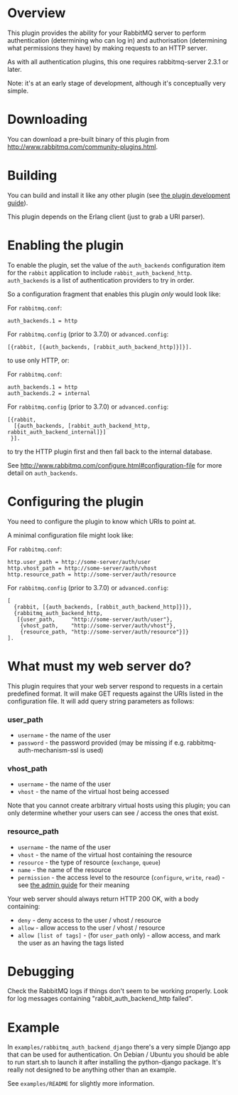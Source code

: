 # Overview

This plugin provides the ability for your RabbitMQ server to perform
authentication (determining who can log in) and authorisation
(determining what permissions they have) by making requests to an HTTP
server.

As with all authentication plugins, this one requires rabbitmq-server
2.3.1 or later.

Note: it's at an early stage of development, although it's
conceptually very simple.

# Downloading

You can download a pre-built binary of this plugin from
http://www.rabbitmq.com/community-plugins.html.

# Building

You can build and install it like any other plugin (see
[the plugin development guide](http://www.rabbitmq.com/plugin-development.html)).

This plugin depends on the Erlang client (just to grab a URI parser).

# Enabling the plugin

To enable the plugin, set the value of the `auth_backends` configuration item
for the `rabbit` application to include `rabbit_auth_backend_http`.
`auth_backends` is a list of authentication providers to try in order.

So a configuration fragment that enables this plugin *only* would look like:

For `rabbitmq.conf`:

    auth_backends.1 = http

For `rabbitmq.config` (prior to 3.7.0) or `advanced.config`:

    [{rabbit, [{auth_backends, [rabbit_auth_backend_http]}]}].

to use only HTTP, or:

For `rabbitmq.conf`:
    
    auth_backends.1 = http
    auth_backends.2 = internal

For `rabbitmq.config` (prior to 3.7.0) or `advanced.config`:

    [{rabbit,
      [{auth_backends, [rabbit_auth_backend_http, rabbit_auth_backend_internal]}]
     }].

to try the HTTP plugin first and then fall back to the internal database.

See http://www.rabbitmq.com/configure.html#configuration-file for more detail
on `auth_backends`.

# Configuring the plugin

You need to configure the plugin to know which URIs to point at.

A minimal configuration file might look like:

For `rabbitmq.conf`:
    
    http.user_path = http://some-server/auth/user
    http.vhost_path = http://some-server/auth/vhost
    http.resource_path = http://some-server/auth/resource

For `rabbitmq.config` (prior to 3.7.0) or `advanced.config`:

    [
      {rabbit, [{auth_backends, [rabbit_auth_backend_http]}]},
      {rabbitmq_auth_backend_http,
       [{user_path,     "http://some-server/auth/user"},
        {vhost_path,    "http://some-server/auth/vhost"},
        {resource_path, "http://some-server/auth/resource"}]}
    ].

# What must my web server do?

This plugin requires that your web server respond to requests in a
certain predefined format. It will make GET requests against the URIs
listed in the configuration file. It will add query string parameters
as follows:

### user_path

* `username` - the name of the user
* `password` - the password provided (may be missing if e.g. rabbitmq-auth-mechanism-ssl is used)

### vhost_path

* `username`   - the name of the user
* `vhost`      - the name of the virtual host being accessed

Note that you cannot create arbitrary virtual hosts using this plugin; you can only determine whether your users can see / access the ones that exist.

### resource_path

* `username`   - the name of the user
* `vhost`      - the name of the virtual host containing the resource
* `resource`   - the type of resource (`exchange`, `queue`)
* `name`       - the name of the resource
* `permission` - the access level to the resource (`configure`, `write`, `read`) - see [the admin guide](http://www.rabbitmq.com/access-control.html) for their meaning

Your web server should always return HTTP 200 OK, with a body
containing:

* `deny`  - deny access to the user / vhost / resource
* `allow` - allow access to the user / vhost / resource
* `allow [list of tags]` - (for `user_path` only) - allow access, and mark the user as an having the tags listed

# Debugging

Check the RabbitMQ logs if things don't seem to be working
properly. Look for log messages containing "rabbit_auth_backend_http
failed".

# Example

In `examples/rabbitmq_auth_backend_django` there's a very simple
Django app that can be used for authentication. On Debian / Ubuntu you
should be able to run start.sh to launch it after installing the
python-django package. It's really not designed to be anything other
than an example.

See `examples/README` for slightly more information.
